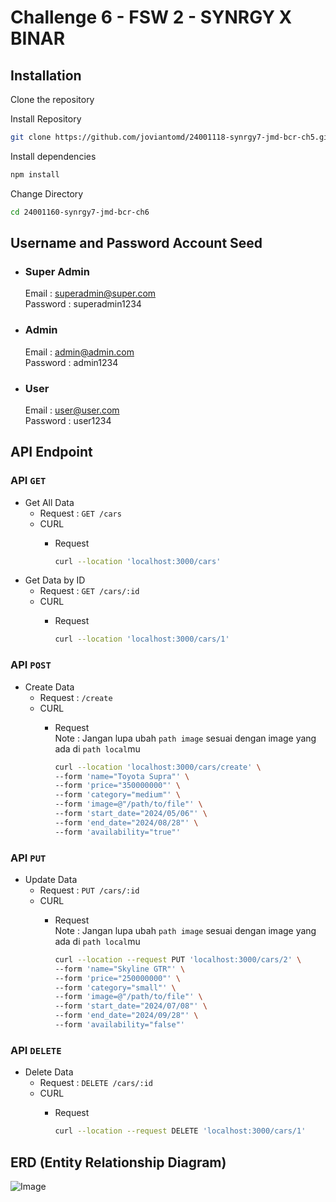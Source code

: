 # Challenge 6 - FSW 2 - SYNRGY X BINAR


## Installation


Clone the repository



Install Repository
```bash
git clone https://github.com/joviantomd/24001118-synrgy7-jmd-bcr-ch5.git
```

Install dependencies
```bash
npm install
```

Change Directory
```bash
cd 24001160-synrgy7-jmd-bcr-ch6
```

## Username and Password Account Seed
- ### Super Admin
  Email : superadmin@super.com\
  Password : superadmin1234

- ### Admin
  Email : admin@admin.com\
  Password : admin1234

- ### User
  Email : user@user.com\
  Password : user1234

## API Endpoint

### API `GET`
- Get All Data
  - Request : `GET /cars`
  - CURL
    - Request
      
      ```bash
      curl --location 'localhost:3000/cars'
      ```
- Get Data by ID
  - Request : `GET /cars/:id`
  - CURL
    - Request
   
      ```bash
      curl --location 'localhost:3000/cars/1'
      ```

### API `POST`
- Create Data
  - Request : `/create`
  - CURL
    - Request\
      Note : Jangan lupa ubah `path image` sesuai dengan image yang ada di `path local`mu
      
      ```bash
      curl --location 'localhost:3000/cars/create' \
      --form 'name="Toyota Supra"' \
      --form 'price="350000000"' \
      --form 'category="medium"' \
      --form 'image=@"/path/to/file"' \
      --form 'start_date="2024/05/06"' \
      --form 'end_date="2024/08/28"' \
      --form 'availability="true"'
      ```

### API `PUT`
- Update Data
  - Request : `PUT /cars/:id`
  - CURL
    - Request\
      Note : Jangan lupa ubah `path image` sesuai dengan image yang ada di `path local`mu
      
      ```bash
      curl --location --request PUT 'localhost:3000/cars/2' \
      --form 'name="Skyline GTR"' \
      --form 'price="250000000"' \
      --form 'category="small"' \
      --form 'image=@"/path/to/file"' \
      --form 'start_date="2024/07/08"' \
      --form 'end_date="2024/09/28"' \
      --form 'availability="false"'
      ```

### API `DELETE`
- Delete Data
  - Request : `DELETE /cars/:id`
  - CURL
    - Request

      ```bash
      curl --location --request DELETE 'localhost:3000/cars/1'
      ```
      
## ERD (Entity Relationship Diagram)

![Image](https://res.cloudinary.com/dsozzm34s/image/upload/v1717338106/challenge-6/Practice_Challenge_5_2_grni5h.png)